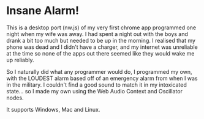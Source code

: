 # Insane Alarm!
This is a desktop port (nw.js) of my very first chrome app programmed one night when my wife was away. I had spent a night out with the boys and drank a bit too much but needed to be up in the morning. I realised that my phone was dead and I didn't have a charger, and my internet was unreliable at the time so none of the apps out there seemed like they would wake me up reliably.

So I naturally did what any programmer would do, I programmed my own, with the LOUDEST alarm based off of an emergency alarm from when I was in the military. I couldn't find a good sound to match it in my intoxicated state... so I made my own using the Web Audio Context and Oscillator nodes.

It supports Windows, Mac and Linux.
